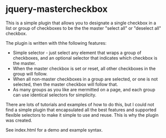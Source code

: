 jquery-mastercheckbox
=====================

This is a simple plugin that allows you to designate a single checkbox in a list
or group of checkboxes to be the the master "select all" or "deselect all" checkbox.

The plugin is written with thhe following features:

* Simple selector - just select any element that wraps a group of checkboxes, and an
  optional selector that indicates which checkbox is the master.
* When the master checkbox is set or reset, all other checkboxes in the group will follow.
* When all non-master checkboxes in a group are selected, or one is not selected, then the
  master checkbox will follow that.
* As many groups as you like are mermitted on a page, and each group can use identical
  selectors for simplicity.

There are lots of tutorials and examples of how to do this, but I could not find a simple
plugin that encapsulated all the best features and supported flexible selectors to make
it simple to use and reuse. This is why the plugin was created.

See index.html for a demo and example syntax.

